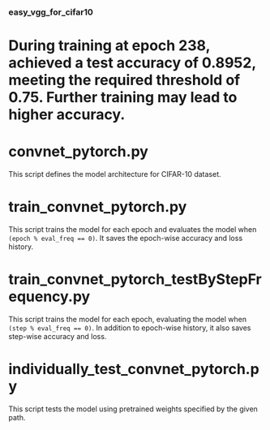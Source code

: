 ### easy_vgg_for_cifar10
# During training at epoch 238, achieved a test accuracy of 0.8952, meeting the required threshold of 0.75. Further training may lead to higher accuracy.

# convnet_pytorch.py
This script defines the model architecture for CIFAR-10 dataset.

# train_convnet_pytorch.py
This script trains the model for each epoch and evaluates the model when `(epoch % eval_freq == 0)`. It saves the epoch-wise accuracy and loss history.

# train_convnet_pytorch_testByStepFrequency.py
This script trains the model for each epoch, evaluating the model when `(step % eval_freq == 0)`. In addition to epoch-wise history, it also saves step-wise accuracy and loss.

# individually_test_convnet_pytorch.py
This script tests the model using pretrained weights specified by the given path.
